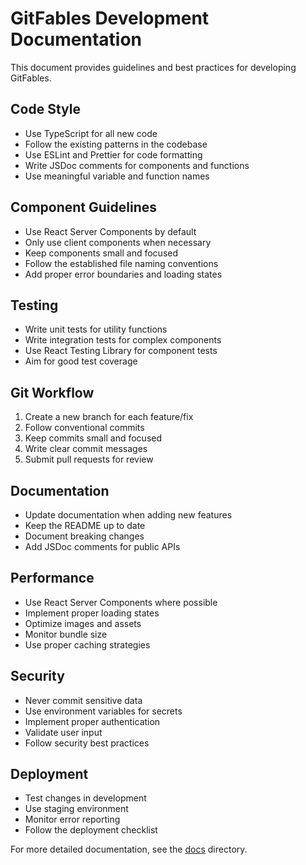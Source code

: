 # GitFables Development Documentation

This document provides guidelines and best practices for developing GitFables.

## Code Style

- Use TypeScript for all new code
- Follow the existing patterns in the codebase
- Use ESLint and Prettier for code formatting
- Write JSDoc comments for components and functions
- Use meaningful variable and function names

## Component Guidelines

- Use React Server Components by default
- Only use client components when necessary
- Keep components small and focused
- Follow the established file naming conventions
- Add proper error boundaries and loading states

## Testing

- Write unit tests for utility functions
- Write integration tests for complex components
- Use React Testing Library for component tests
- Aim for good test coverage

## Git Workflow

1. Create a new branch for each feature/fix
2. Follow conventional commits
3. Keep commits small and focused
4. Write clear commit messages
5. Submit pull requests for review

## Documentation

- Update documentation when adding new features
- Keep the README up to date
- Document breaking changes
- Add JSDoc comments for public APIs

## Performance

- Use React Server Components where possible
- Implement proper loading states
- Optimize images and assets
- Monitor bundle size
- Use proper caching strategies

## Security

- Never commit sensitive data
- Use environment variables for secrets
- Implement proper authentication
- Validate user input
- Follow security best practices

## Deployment

- Test changes in development
- Use staging environment
- Monitor error reporting
- Follow the deployment checklist

For more detailed documentation, see the [docs](./docs) directory.
